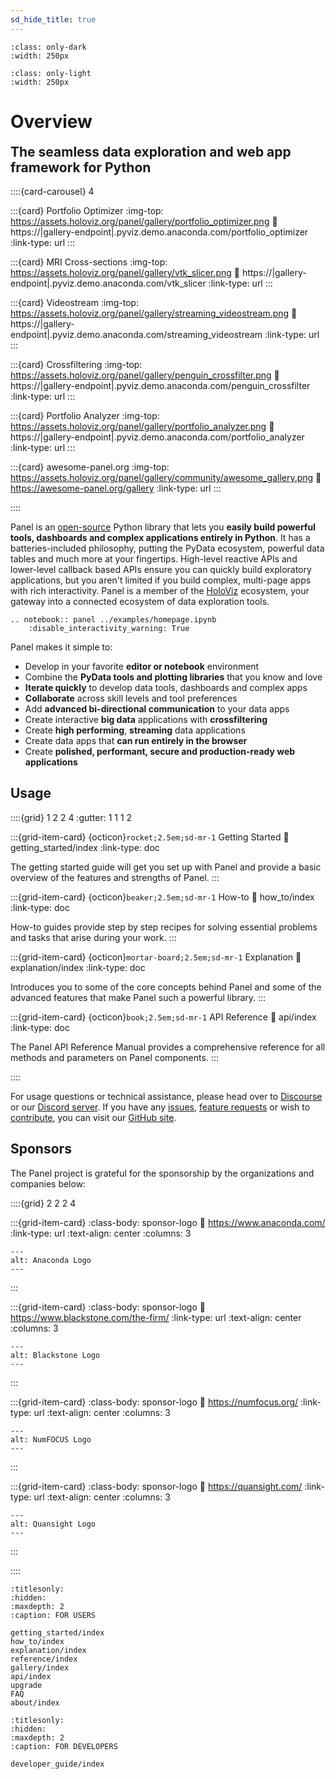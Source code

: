 ```yaml
---
sd_hide_title: true
---
```


```{image} _static/logo_horizontal_dark_theme.png
:class: only-dark
:width: 250px
```

```{image} _static/logo_horizontal_light_theme.png
:class: only-light
:width: 250px
```

# Overview

<h2 style="margin-top: 0.3em;">The seamless data exploration and web app framework for Python</h2>

::::{card-carousel} 4

:::{card} Portfolio Optimizer
:img-top: https://assets.holoviz.org/panel/gallery/portfolio_optimizer.png
:link: https://|gallery-endpoint|.pyviz.demo.anaconda.com/portfolio_optimizer
:link-type: url
:::

:::{card} MRI Cross-sections
:img-top: https://assets.holoviz.org/panel/gallery/vtk_slicer.png
:link: https://|gallery-endpoint|.pyviz.demo.anaconda.com/vtk_slicer
:link-type: url
:::

:::{card} Videostream
:img-top: https://assets.holoviz.org/panel/gallery/streaming_videostream.png
:link: https://|gallery-endpoint|.pyviz.demo.anaconda.com/streaming_videostream
:link-type: url
:::

:::{card} Crossfiltering
:img-top: https://assets.holoviz.org/panel/gallery/penguin_crossfilter.png
:link: https://|gallery-endpoint|.pyviz.demo.anaconda.com/penguin_crossfilter
:link-type: url
:::

:::{card} Portfolio Analyzer
:img-top: https://assets.holoviz.org/panel/gallery/portfolio_analyzer.png
:link: https://|gallery-endpoint|.pyviz.demo.anaconda.com/portfolio_analyzer
:link-type: url
:::

:::{card} awesome-panel.org
:img-top: https://assets.holoviz.org/panel/gallery/community/awesome_gallery.png
:link: https://awesome-panel.org/gallery
:link-type: url
:::

::::

Panel is an [open-source](https://github.com/holoviz/panel/blob/main/LICENSE.txt) Python library that lets you **easily build powerful tools, dashboards and complex applications entirely in Python**. It has a batteries-included philosophy, putting the PyData ecosystem, powerful data tables and much more at your fingertips. High-level reactive APIs and lower-level callback based APIs ensure you can quickly build exploratory applications, but you aren't limited if you build complex, multi-page apps with rich interactivity. Panel is a member of the [HoloViz](https://holoviz.org/) ecosystem, your gateway into a connected ecosystem of data exploration tools.

```{eval-rst}
.. notebook:: panel ../examples/homepage.ipynb
    :disable_interactivity_warning: True
```

Panel makes it simple to:

- Develop in your favorite **editor or notebook** environment
- Combine the **PyData tools and plotting libraries** that you know and love
- **Iterate quickly** to develop data tools, dashboards and complex apps
- **Collaborate** across skill levels and tool preferences
- Add **advanced bi-directional communication** to your data apps
- Create interactive **big data** applications with **crossfiltering**
- Create **high performing**, **streaming** data applications
- Create data apps that **can run entirely in the browser**
- Create **polished, performant, secure and production-ready web applications**

## Usage

::::{grid} 1 2 2 4
:gutter: 1 1 1 2

:::{grid-item-card} {octicon}`rocket;2.5em;sd-mr-1` Getting Started
:link: getting_started/index
:link-type: doc

The getting started guide will get you set up with Panel and provide a basic overview of the features and strengths of Panel.
:::

:::{grid-item-card} {octicon}`beaker;2.5em;sd-mr-1` How-to
:link: how_to/index
:link-type: doc

How-to guides provide step by step recipes for solving essential problems and tasks that arise during your work.
:::

:::{grid-item-card} {octicon}`mortar-board;2.5em;sd-mr-1` Explanation
:link: explanation/index
:link-type: doc

Introduces you to some of the core concepts behind Panel and some of the advanced features that make Panel such a powerful library.
:::

:::{grid-item-card} {octicon}`book;2.5em;sd-mr-1` API Reference
:link: api/index
:link-type: doc

The Panel API Reference Manual provides a comprehensive reference for all methods and parameters on Panel components.
:::

::::

For usage questions or technical assistance, please head over to [Discourse](https://discourse.holoviz.org/) or our [Discord server](https://discord.gg/muhupDZM). If you have any [issues](https://github.com/holoviz/panel/issues), [feature requests](https://github.com/holoviz/panel/issues) or wish to [contribute](https://github.com/holoviz/panel/blob/main/CONTRIBUTING.MD), you can visit our [GitHub site](https://github.com/holoviz/panel).

## Sponsors

The Panel project is grateful for the sponsorship by the organizations and companies below:

::::{grid} 2 2 2 4

:::{grid-item-card}
:class-body: sponsor-logo
:link: https://www.anaconda.com/
:link-type: url
:text-align: center
:columns: 3

```{image} https://static.bokeh.org/sponsor/anaconda.png
---
alt: Anaconda Logo
---
```
:::


:::{grid-item-card}
:class-body: sponsor-logo
:link: https://www.blackstone.com/the-firm/
:link-type: url
:text-align: center
:columns: 3

```{image} https://static.bokeh.org/sponsor/blackstone.png
---
alt: Blackstone Logo
---
```
:::

:::{grid-item-card}
:class-body: sponsor-logo
:link: https://numfocus.org/
:link-type: url
:text-align: center
:columns: 3

```{image} https://numfocus.org/wp-content/uploads/2017/03/numfocusweblogo_orig-1.png
---
alt: NumFOCUS Logo
---
```
:::

:::{grid-item-card}
:class-body: sponsor-logo
:link: https://quansight.com/
:link-type: url
:text-align: center
:columns: 3

```{image} https://assets.holoviz.org/logos/Quansight-logo.svg
---
alt: Quansight Logo
---
```
:::

::::


```{toctree}
:titlesonly:
:hidden:
:maxdepth: 2
:caption: FOR USERS

getting_started/index
how_to/index
explanation/index
reference/index
gallery/index
api/index
upgrade
FAQ
about/index
```

```{toctree}
:titlesonly:
:hidden:
:maxdepth: 2
:caption: FOR DEVELOPERS

developer_guide/index
```
